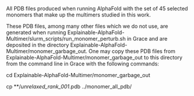 All PDB files produced when running AlphaFold with the set of 45 selected monomers that make up the multimers studied in this work.

These PDB files, among many other files which we do not use, are generated when running Explainable-AlphaFold-Multimer/slurm_scripts/run_monomer_perturb.sh in Grace and are deposited in the directory Explainable-AlphaFold-Multimer/monomer_garbage_out. One may copy these PDB files from Explainable-AlphaFold-Multimer/monomer_garbage_out to this directory from the command line in Grace with the following commands:

cd Explainable-AlphaFold-Multimer/monomer_garbage_out

cp **/*unrelaxed_rank_001*.pdb ../monomer_all_pdb/
